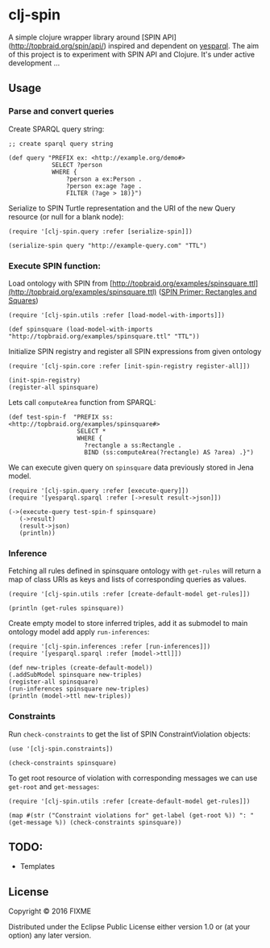# clj-spin

A simple clojure wrapper library around [SPIN API] (http://topbraid.org/spin/api/) inspired and dependent on [yesparql](https://github.com/joelkuiper/yesparql). 
The aim of this project is to experiment with SPIN API and Clojure. It's under active development ...

## Usage
### Parse and convert queries
Create SPARQL query string:

```
;; create sparql query string

(def query "PREFIX ex: <http://example.org/demo#>
            SELECT ?person 
            WHERE { 
                ?person a ex:Person . 
                ?person ex:age ?age . 
                FILTER (?age > 18)}")
```

Serialize to SPIN Turtle representation and the URI of the new Query resource (or null for a blank node):

```
(require '[clj-spin.query :refer [serialize-spin]])

(serialize-spin query "http://example-query.com" "TTL")
```

### Execute SPIN function:

Load ontology with SPIN from [http://topbraid.org/examples/spinsquare.ttl](http://topbraid.org/examples/spinsquare.ttl) ([SPIN Primer: Rectangles and Squares](http://spinrdf.org/spinsquare.html))

```
(require '[clj-spin.utils :refer [load-model-with-imports]])

(def spinsquare (load-model-with-imports "http://topbraid.org/examples/spinsquare.ttl" "TTL"))
```

Initialize SPIN registry and register all SPIN expressions from given ontology

```
(require '[clj-spin.core :refer [init-spin-registry register-all]])

(init-spin-registry)
(register-all spinsquare)
```

Lets call `computeArea` function from SPARQL:

```
(def test-spin-f  "PREFIX ss: <http://topbraid.org/examples/spinsquare#>
                   SELECT *
                   WHERE {
                     ?rectangle a ss:Rectangle .
                     BIND (ss:computeArea(?rectangle) AS ?area) .}")
```

We can execute given query on `spinsquare` data previously stored in Jena model. 

```
(require '[clj-spin.query :refer [execute-query]])
(require '[yesparql.sparql :refer [->result result->json]])

(->(execute-query test-spin-f spinsquare)
   (->result)
   (result->json)
   (println))
```

### Inference

Fetching all rules defined in spinsquare ontology with `get-rules` will return a map of class URIs as keys and lists of corresponding queries as values.


```
(require '[clj-spin.utils :refer [create-default-model get-rules]])

(println (get-rules spinsquare))
```

Create empty model to store inferred triples, add it as submodel to main ontology model add apply `run-inferences`: 

```
(require '[clj-spin.inferences :refer [run-inferences]])
(require '[yesparql.sparql :refer [model->ttl]])

(def new-triples (create-default-model))
(.addSubModel spinsquare new-triples)
(register-all spinsquare)
(run-inferences spinsquare new-triples)
(println (model->ttl new-triples))
```

### Constraints

Run `check-constraints` to get the list of SPIN ConstraintViolation objects:

```
(use '[clj-spin.constraints])

(check-constraints spinsquare)
```
To get root resource of violation with corresponding messages we can use `get-root` and `get-messages`: 
```
(require '[clj-spin.utils :refer [create-default-model get-rules]])

(map #(str ("Constraint violations for" get-label (get-root %)) ": "  (get-message %)) (check-constraints spinsquare))
```


## TODO:
- Templates
## License

Copyright © 2016 FIXME

Distributed under the Eclipse Public License either version 1.0 or (at
your option) any later version.
